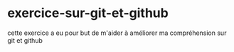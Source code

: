 # exercice-sur-git-et-github
cette exercice a eu pour but de m'aider à améliorer ma compréhension sur git et github
